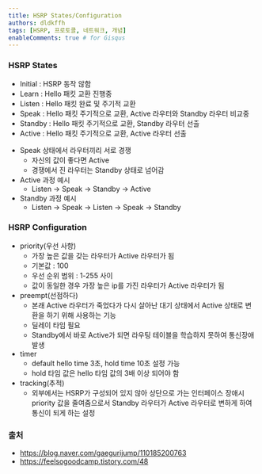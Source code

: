 ```yaml
---
title: HSRP States/Configuration
authors: dldkffh
tags: [HSRP, 프로토콜, 네트워크, 개념]
enableComments: true # for Gisqus
---
```


### HSRP States

- Initial : HSRP 동작 않함
- Learn : Hello 패킷 교환 진행중
- Listen : Hello 패킷 완료 및 주기적 교환
- Speak : Hello 패킷 주기적으로 교환, Active 라우터와 Standby 라우터 비교중
- Standby : Hello 패킷 주기적으로 교환, Standby 라우터 선출
- Active : Hello 패킷 주기적으로 교환, Active 라우터 선출
<!--truncate-->
- Speak 상태에서 라우터끼리 서로 경쟁
  - 자신의 값이 좋다면 Active
  - 경쟁에서 진 라우터는 Standby 상태로 넘어감
- Active 과정 예시
  - Listen -> Speak -> Standby -> Active
- Standby 과정 예시
  - Listen -> Speak -> Listen -> Speak -> Standby

### HSRP Configuration

- priority(우선 사항)
  - 가장 높은 값을 갖는 라우터가 Active 라우터가 됨
  - 기본값 : 100
  - 우선 순위 범위 : 1-255 사이
  - 값이 동일한 경우 가장 높은 ip를 가진 라우터가 Active 라우터가 됨
- preempt(선점하다)
  - 본래 Active 라우터가 죽었다가 다시 살아난 대기 상태에서 Active 상태로 변환을 하기 위해 사용하는 기능
  - 딜레이 타임 필요
  - Standby에서 바로 Active가 되면 라우팅 테이블을 학습하지 못하여 통신장애 발생
- timer
  - default hello time 3초, hold time 10초 설정 가능
  - hold 타임 값은 hello 타임 값의 3배 이상 되어야 함
- tracking(추적)
  - 외부에서는 HSRP가 구성되어 있지 않아 상단으로 가는 인터페이스 장애시 priority 값을 줄여줌으로서 Standby 라우터가 Active 라우터로 변하게 하여 통신이 되게 하는 설정

### 출처

- https://blog.naver.com/gaegurijump/110185200763
- https://feelsogoodcamp.tistory.com/48
